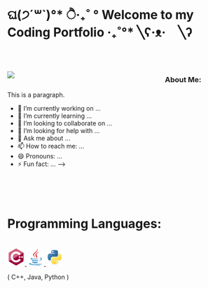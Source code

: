 ###   
#   ଘ(੭´꒳`)°* ੈ‧₊˚ °  Welcome to my Coding Portfolio  ‧₊˚°*  ╲ʕ·ᴥ·　╲ʔ
###          

<br></br>

<img src="https://user-images.githubusercontent.com/71531176/150245362-089fe204-0b50-4c7d-8d00-127e7dbeed47.gif" width="360px" align="left" />  


### About Me:
<p align="left"> This is a paragraph.</p>

- 🔭 I’m currently working on ...
- 🌱 I’m currently learning ...
- 👯 I’m looking to collaborate on ...
- 🤔 I’m looking for help with ...
- 💬 Ask me about ...
- 📫 How to reach me: ...
- 😄 Pronouns: ...
- ⚡ Fun fact: ...
-->





<br></br>
 &nbsp;&nbsp;&nbsp;

# Programming Languages: 
#
<p align="left"> <a href="https://www.w3schools.com/cpp/" target="_blank" rel="noreferrer"> <img src="https://raw.githubusercontent.com/devicons/devicon/master/icons/cplusplus/cplusplus-original.svg" alt="cplusplus" width="40" height="40"/> </a> <a href="https://www.java.com" target="_blank" rel="noreferrer"> <img src="https://raw.githubusercontent.com/devicons/devicon/master/icons/java/java-original.svg" alt="java" width="40" height="40"/> </a> <a href="https://www.python.org" target="_blank" rel="noreferrer"> <img src="https://raw.githubusercontent.com/devicons/devicon/master/icons/python/python-original.svg" alt="python" width="40" height="40"/> </a> </p
 <p align="left">  ( C++, Java, Python ) </p>
